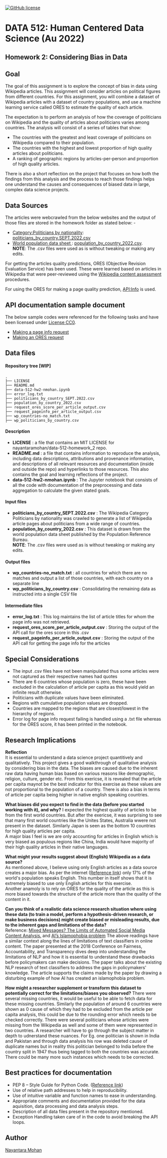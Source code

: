 [![GitHub license](https://img.shields.io/github/license/nayantaramohan/data-512-homework_2)](https://github.com/nayantaramohan/data-512-homework_2/blob/main/LICENSE)

# DATA 512: Human Centered Data Science (Au 2022)
## Homework 2: Considering Bias in Data
## Goal

The goal of this assignment is to explore the concept of bias in data using Wikipedia articles. This assignment will consider articles on political figures from different countries. For this assignment, you will combine a dataset of Wikipedia articles with a dataset of country populations, and use a machine learning service called ORES to estimate the quality of each article.    

The expectation is to perform an analysis of how the coverage of politicians on Wikipedia and the quality of articles about politicians varies among countries. The analysis will consist of a series of tables that show:  
- The countries with the greatest and least coverage of politicians on Wikipedia compared to their population.
- The countries with the highest and lowest proportion of high quality articles about politicians.
- A ranking of geographic regions by articles-per-person and proportion of high quality articles.  

There is also a short reflection on the project that focuses on how both the findings from this analysis and the process to reach those findings helps one understand the causes and consequences of biased data in large, complex data science projects.

## Data Sources
The articles were webcrawled from the below websites and the output of those files are stored in the homework folder as stated below: -
- [Category:Politicians by nationality](https://en.wikipedia.org/wiki/Category:Politicians_by_nationality): [politicians_by_country.SEPT.2022.csv](https://docs.google.com/spreadsheets/u/0/d/1Y4vSTYENgNE5KltqKZqnRQQBQZN5c8uKbSM4QTt8QGg/edit)
- [World population data sheet ](https://www.prb.org/international/indicator/population/table/): [population_by_country_2022.csv](https://docs.google.com/spreadsheets/u/0/d/1POuZDfA1sRooBq9e1RNukxyzHZZ-nQ2r6H5NcXhsMPU/edit).   
**NOTE**: The .csv files were used as is without tweaking or making any edits.   

For getting the articles quality predictions, ORES (Objective Revision Evaluation Service) has been used.
These were learned based on articles in Wikipedia that were peer-reviewed using the [Wikipedia content assessment](https://en.wikipedia.org/wiki/Wikipedia:Content_assessment) procedures.

For using the ORES for making a page quality prediction, [API:Info](https://www.mediawiki.org/wiki/API:Info) is used.  

## API documentation sample document
The below sample codes were referenced for the following tasks and have been licensed under [License CC0](https://creativecommons.org/share-your-work/public-domain/cc0/). 
- [Making a page info request](https://drive.google.com/file/d/1Z8DqXpHmNUJ3RD7e-OOwx2WYJPIYjUPp/view?usp=sharing)
- [Making an ORES request](https://drive.google.com/file/d/1rZdBrtCe9XO4IkDWqm0A2RA-HfZCsqHh/view?usp=sharing)

## Data files

#### Repository tree [WIP]
```
.
├── LICENSE
├── README.md
├── data-512-hw2-nmohan.ipynb
├── error_log.txt
├── politicians_by_country_SEPT.2022.csv
├── population_by_country_2022.csv
├── request_ores_score_per_article_output.csv
├── request_pageinfo_per_article_output.csv
├── wp_countries-no_match.txt
├── wp_politicians_by_country.csv
```
#### Description
- **LICENSE** : a file that contains an MIT LICENSE for nayantaramohan/data-512-homework_2 repo.
- **README.md** : a file that contains information to reproduce the analysis, including data descriptions, attributions and provenance information, and descriptions of all relevant resources and documentation (inside and outside the repo) and hyperlinks to those resources. This also contains the goal and learning reflections of the project.
- **data-512-hw2-nmohan.ipynb** : The Jupyter notebook that consists of all the code with documentation of the preprocessing and data aggregation to calculate the given stated goals. 

#### Input files
- **politicians_by_country_SEPT.2022.csv** : The Wikipedia Category Politicians by nationality was crawled to generate a list of Wikipedia article pages about politicians from a wide range of countries.
- **population_by_country_2022.csv** : This dataset is drawn from the world population data sheet published by the Population Reference Bureau.  
**NOTE**: The .csv files were used as is without tweaking or making any edits.  

#### Output files
- **wp_countries-no_match.txt** : all countries for which there are no matches and output a list of those countries, with each country on a separate line
- **wp_politicians_by_country.csv** : Consolidating the remaining data as instructed into a single CSV file

#### Intermediate files
- **error_log.txt** : This log maintains the list of article titles for whom the page info was not retrieved.
- **request_ores_score_per_article_output.csv** : Storing the output of the API call for the ores score in this .csv
- **request_pageinfo_per_article_output.csv** : Storing the output of the API call for getting the page info for the articles

## Special Considerations
- The input .csv files have not been manipulated thus some articles were not captured as their respective names had quotes
- There are 6 countries whose population is zero, these have been excluded in the calculation of article per capita as this would yield an infinite result otherwise.
- Politicians with duplicate values have been eliminated.
- Regions with cumulative population values are dropped.
- Countries are mapped to the regions that are closest/lowest in the hierarchy of regions.
- Error log for page info request failing is handled using a .txt file whereas for the ORES score, it has been printed in the notebook. 

## Research Implications
 
**Reflection**  
It is essential to understand a data science project quantitively and qualitatively. This project gives a good walkthrough of qualitative analysis by considering bias in the data. The biases are caused due to the inherent raw data having human bias based on various reasons like demographic, religion, culture, gender etc. From this exericse, it is revealed that the article per capita maynot be the best indicator for this exercise as these values are not proportional to the population of a country. There is also a bias in terms of article per capita being higher in native english speaking countries.   

**What biases did you expect to find in the data (before you started working with it), and why?**
I expected the highest quality of articles to be from the first world countries. But after the exericse, it was surprising to see that many first world countries like the Unites States, Australia wwere not present in the dataset. Similarly Japan is seen as the bottom 10 countries for high quality articles per capita.     
A major bias I feel is we are only accounting for articles in English which is very biased as populous regions like China, India would have majority of their high quality articles in their native languages.    

**What might your results suggest about (English) Wikipedia as a data source?**  
As mentioned above, I believe using only English articles as a data source creates a major bias. As per the internet ([Reference link](https://preply.com/en/blog/english-language-statistics/)) only 17% of the world's population speaks English. This number in itself shows that it is extremely biased to use only English articles for this exercise.   
Another anamoly is to rely on ORES for the quality of the article as this is more biased towards the structure of the article more than the quality of the content in it.   

**Can you think of a realistic data science research situation where using these data (to train a model, perform a hypothesis-driven research, or make business decisions) might create biased or misleading results, due to the inherent gaps and limitations of the data?**  
Reference: [Mixed Messages? The Limits of Automated Social Media Content Analysis.](https://cdt.org/wp-content/uploads/2017/12/FAT-conference-draft-2018.pdf) and [AI’s Islamophobia problem](https://www.vox.com/future-perfect/22672414/ai-artificial-intelligence-gpt-3-bias-muslim)
The above readings have a similar context along the lines of limitations of text classifiers in online content. The paper presented at the 2018 Conference on Fairness, Accountability, and Transparency dives deep into understanding the limitations of NLP and how it is essential to understand these drawbacks before policymakers can make decisions. The paper talks about the existing NLP research of text classifiers to address the gaps in policymakers' knowledge. The article supports the claims made by the paper by drawing a disturbing example of how AI has created an islamophobia problem.   

**How might a researcher supplement or transform this dataset to potentially correct for the limitations/biases you observed?**
There were several missing countries, it would be useful to be able to fetch data for these missing countries. Similarly the population of around 6 countries were shown as 0 cause of which they had to be excluded from the article per capita analysis, this could be due to the rounding error which needs to be checked correctly. There were several politicians whose articles were missing from the Wikipedia as well and some of them were represented in two countries. A researcher will have to go through the subject matter in depth to udnerstand these nuances. For Eg. one politician is shown in India and Pakistan and through data analysis his row was deleted cause of duplicate names but in reality this politician belonged to India before the country split in 1947 thus being tagged to both the countries was accurate. There could be many more such instances which needs to be corrected. 

## Best practices for documentation
- PEP 8 – Style Guide for Python Code. ([Reference link](https://peps.python.org/pep-0008/))
- Use of relative path addresses to help in reproducibility.
- Use of intuitive variable and function names to ease in understanding.
- Appropriate comments and documentation provided for the data aquisition, data processing and data analysis steps.
- Description of all data files present in the repository mentioned.
- Exception Handling taken care of in the code to avoid breaking the API loops.

## Author
[Nayantara Mohan](https://github.com/nayantaramohan) 
